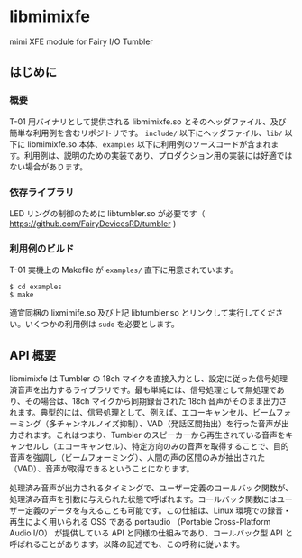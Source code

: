 # libmimixfe
mimi XFE module for Fairy I/O Tumbler

## はじめに

### 概要

T-01 用バイナリとして提供される libmimixfe.so とそのヘッダファイル、及び簡単な利用例を含むリポジトリです。 `include/` 以下にヘッダファイル、`lib/` 以下に libmimixfe.so 本体、`examples` 以下に利用例のソースコードが含まれます。利用例は、説明のための実装であり、プロダクション用の実装には好適ではない場合があります。

### 依存ライブラリ

LED リングの制御のために libtumbler.so が必要です（ https://github.com/FairyDevicesRD/tumbler )


### 利用例のビルド

T-01 実機上の Makefile が `examples/` 直下に用意されています。

``````````{.sh}
$ cd examples
$ make
``````````

適宜同梱の lixmimife.so 及び上記 libtumbler.so とリンクして実行してください。いくつかの利用例は `sudo` を必要とします。

## API 概要

libmimixfe は Tumbler の 18ch マイクを直接入力とし、設定に従った信号処理済音声を出力するライブラリです。最も単純には、信号処理として無処理であり、その場合は、18ch マイクから同期録音された 18ch 音声がそのまま出力されます。典型的には、信号処理として、例えば、エコーキャンセル、ビームフォーミング（多チャンネルノイズ抑制）、VAD（発話区間抽出）を行った音声が出力されます。これはつまり、Tumbler のスピーカーから再生されている音声をキャンセルし（エコーキャンセル）、特定方向のみの音声を取得することで、目的音声を強調し（ビームフォーミング）、人間の声の区間のみが抽出された（VAD）、音声が取得できるということになります。

処理済み音声が出力されるタイミングで、ユーザー定義のコールバック関数が、処理済み音声を引数に与えられた状態で呼ばれます。コールバック関数にはユーザー定義のデータを与えることも可能です。この仕組は、Linux 環境での録音・再生によく用いられる OSS である portaudio （Portable Cross-Platform Audio I/O） が提供している API と同様の仕組みであり、コールバック型 API と呼ばれることがあります。以降の記述でも、この呼称に従います。
